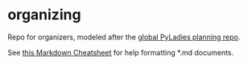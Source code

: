 # organizing
Repo for organizers, modeled after the [global PyLadies planning repo](https://github.com/pyladies/global-organizing).

See [this Markdown Cheatsheet](https://github.com/adam-p/markdown-here/wiki/Markdown-Cheatsheet)
for help formatting *.md documents.
